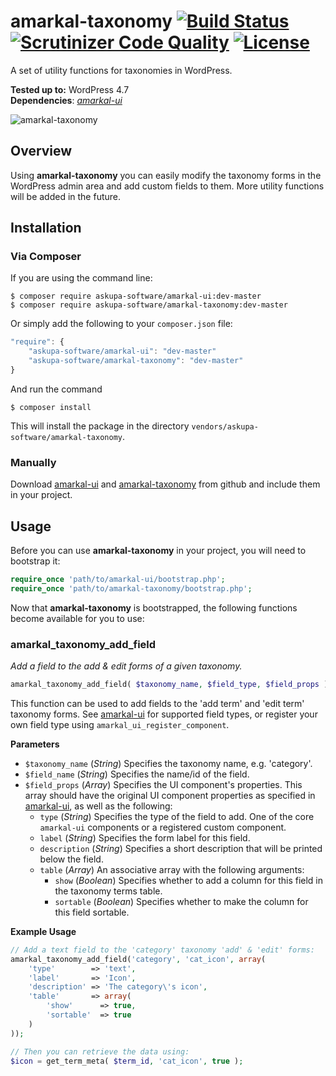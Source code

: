# amarkal-taxonomy [![Build Status](https://scrutinizer-ci.com/g/askupasoftware/amarkal-taxonomy/badges/build.png?b=master)](https://scrutinizer-ci.com/g/askupasoftware/amarkal-taxonomy/build-status/master) [![Scrutinizer Code Quality](https://scrutinizer-ci.com/g/askupasoftware/amarkal-taxonomy/badges/quality-score.png?b=master)](https://scrutinizer-ci.com/g/askupasoftware/amarkal-taxonomy/?branch=master) [![License](https://img.shields.io/badge/license-GPL--3.0%2B-red.svg)](https://raw.githubusercontent.com/askupasoftware/amarkal-taxonomy/master/LICENSE)
A set of utility functions for taxonomies in WordPress.

**Tested up to:** WordPress 4.7  
**Dependencies**: *[amarkal-ui](https://github.com/askupasoftware/amarkal-ui)*

![amarkal-taxonomy](https://askupasoftware.com/wp-content/uploads/2015/04/amarkal-taxonomy.png)

## Overview
Using **amarkal-taxonomy** you can easily modify the taxonomy forms in the WordPress admin area and add custom fields to them. More utility functions will be added in the future.

## Installation

### Via Composer

If you are using the command line:  
```
$ composer require askupa-software/amarkal-ui:dev-master
$ composer require askupa-software/amarkal-taxonomy:dev-master
```

Or simply add the following to your `composer.json` file:
```javascript
"require": {
    "askupa-software/amarkal-ui": "dev-master"
    "askupa-software/amarkal-taxonomy": "dev-master"
}
```
And run the command 
```
$ composer install
```

This will install the package in the directory `vendors/askupa-software/amarkal-taxonomy`.

### Manually

Download [amarkal-ui](https://github.com/askupasoftware/amarkal-ui/archive/master.zip) and [amarkal-taxonomy](https://github.com/askupasoftware/amarkal-taxonomy/archive/master.zip) from github and include them in your project.

## Usage

Before you can use **amarkal-taxonomy** in your project, you will need to bootstrap it:

```php
require_once 'path/to/amarkal-ui/bootstrap.php';
require_once 'path/to/amarkal-taxonomy/bootstrap.php';
```

Now that **amarkal-taxonomy** is bootstrapped, the following functions become available for you to use:

### amarkal_taxonomy_add_field
*Add a field to the add & edit forms of a given taxonomy.*
```php
amarkal_taxonomy_add_field( $taxonomy_name, $field_type, $field_props )
```
This function can be used to add fields to the 'add term' and 'edit term' taxonomy forms. See [amarkal-ui](https://github.com/askupasoftware/amarkal-ui/) for supported field types, or register your own field type using `amarkal_ui_register_component`.

**Parameters**  
* `$taxonomy_name` (*String*) Specifies the taxonomy name, e.g. 'category'.
* `$field_name` (*String*)  Specifies the name/id of the field.
* `$field_props` (*Array*)  Specifies the UI component's properties. This array should have the original UI component properties as specified in [amarkal-ui](https://github.com/askupasoftware/amarkal-ui), as well as the following:
  * `type` (*String*) Specifies the type of the field to add. One of the core `amarkal-ui` components or a registered custom component.
  * `label` (*String*) Specifies the form label for this field.
  * `description` (*String*) Specifies a short description that will be printed below the field.
  * `table` (*Array*) An associative array with the following arguments:
    * `show` (*Boolean*) Specifies whether to add a column for this field in the taxonomy terms table.
    * `sortable` (*Boolean*) Specifies whether to make the column for this field sortable.

**Example Usage**
```php
// Add a text field to the 'category' taxonomy 'add' & 'edit' forms:
amarkal_taxonomy_add_field('category', 'cat_icon', array(
    'type'        => 'text',
    'label'       => 'Icon',
    'description' => 'The category\'s icon',
    'table'       => array(
        'show'      => true,
        'sortable'  => true
    )
));

// Then you can retrieve the data using:
$icon = get_term_meta( $term_id, 'cat_icon', true );
```

